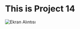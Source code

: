 # This is Project 14

![Ekran Alıntısı](https://user-images.githubusercontent.com/30186772/61322304-08174380-a816-11e9-8c54-72f1ab69e581.PNG)

